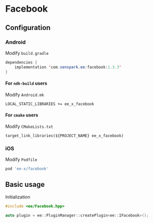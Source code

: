 # Facebook
## Configuration
### Android
Modify `build.gradle`
```java
dependencies {
    implementation 'com.senspark.ee:facebook:1.3.3'
}
```

#### For `ndk-build` users
Modify `Android.mk`
```
LOCAL_STATIC_LIBRARIES += ee_x_facebook
```

#### For `cmake` users
Modify `CMakeLists.txt`
```
target_link_libraries(${PROJECT_NAME} ee_x_facebook)
```
### iOS
Modify `Podfile`
```ruby
pod 'ee-x/facebook'
```

## Basic usage
Initialization
```cpp
#include <ee/Facebook.hpp>

auto plugin = ee::PluginManager::createPlugin<ee::IFacebook>();
```